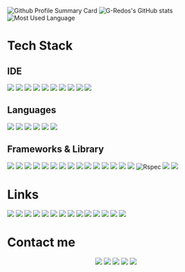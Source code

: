 ![Github Profile Summary Card](https://github-profile-summary-cards.vercel.app/api/cards/profile-details?username=G-Redos&theme=vue&card_width=1500px)
![G-Redos's GitHub stats](https://github-readme-stats.vercel.app/api?username=G-Redos&count_private=true&show_icons=true&include_all_commits=true&card_width=325px)
![Most Used Language](https://github-readme-stats.vercel.app/api/top-langs/?username=G-Redos&card_height=80px&card_width=325px)
<!-- <div align="center">
  <a href="https://www.linkedin.com/in/gredos/" target="_blank"> 
  <img width="70" alt="linkedIn" srcc="https://user-images.githubusercontent.com/19231569/194025465-218acc80-774e-43d9-b0c3-c6d20d8c2621.png" 
  target="_blank"></a>
  <a href="https://www.linkedin.com/in/gredos/" target="_blank"> 
  <img width="70" alt="CV" src="https://user-images.githubusercontent.com/19231569/193342086-9ca4edab-1074-4f17-b5f4-123ce409837d.png" 
  target="_blank"></a>
  <a href="https://www.linkedin.com/in/gredos/" target="_blank"> 
  <img width="70" alt="Portfolio" src="https://user-images.githubusercontent.com/19231569/193342120-1deb9fd3-b04e-43d4-8e53-f6f1fea24d9a.png" 
  target="_blank"></a>
</div> -->

# Tech Stack
## IDE
<div align="left">
  <img src="https://img.shields.io/badge/Amazon_AWS-FF9900?style=for-the-badge&logo=amazonaws&logoColor=white"/>
  <img src="https://img.shields.io/badge/Cloudflare-F38020?style=for-the-badge&logo=Cloudflare&logoColor=white"/>
  <img src="https://img.shields.io/badge/eslint-3A33D1?style=for-the-badge&logo=eslint&logoColor=white"/>
  <!-- <img src="https://img.shields.io/badge/GIT-E44C30?style=for-the-badge&logo=git&logoColor=white"/> -->
  <!-- <img src="https://img.shields.io/badge/Postman-FF6C37?style=for-the-badge&logo=Postman&logoColor=white"/> -->
  <img src="https://img.shields.io/badge/prettier-1A2C34?style=for-the-badge&logo=prettier&logoColor=F7BA3E"/>
  <img src="https://img.shields.io/badge/replit-667881?style=for-the-badge&logo=replit&logoColor=white"/>
  <img src="https://img.shields.io/badge/Sinatra-black?style=for-the-badge&logo=Sinatra&logoColor=white"/>
  <img src="https://img.shields.io/badge/VIM-%2311AB00.svg?&style=for-the-badge&logo=vim&logoColor=white"/>
  <img src="https://img.shields.io/badge/VSCode-0078D4?style=for-the-badge&logo=visual%20studio%20code&logoColor=white"/>
  <img src="https://img.shields.io/badge/Visual_Studio-5C2D91?style=for-the-badge&logo=visual%20studio&logoColor=white"/>
  <img src="https://img.shields.io/badge/windows%20terminal-4D4D4D?style=for-the-badge&logo=windows%20terminal&logoColor=white"/>
</div>

## Languages
<div align="left">
  <img src="https://img.shields.io/badge/CSS3-1572B6?style=for-the-badge&logo=css3&logoColor=white"/>
  <img src="https://img.shields.io/badge/HTML5-E34F26?style=for-the-badge&logo=html5&logoColor=white"/>
  <img src="https://img.shields.io/badge/JavaScript-323330?style=for-the-badge&logo=javascript&logoColor=F7DF1E"/>
  <img src="https://img.shields.io/badge/json-5E5C5C?style=for-the-badge&logo=json&logoColor=white"/>
  <img src="https://img.shields.io/badge/Ruby-CC342D?style=for-the-badge&logo=ruby&logoColor=white"/>
  <img src="https://img.shields.io/badge/Scratch-4D97FF?style=for-the-badge&logo=Scratch&logoColor=white"/>
  <!-- <img src="https://img.shields.io/badge/TypeScript-007ACC?style=for-the-badge&logo=typescript&logoColor=white"/> -->
</div>

## Frameworks & Library
<div align="left">
  <img src="https://img.shields.io/badge/Cypress-17202C?style=for-the-badge&logo=cypress&logoColor=white"/>
  <img src="https://img.shields.io/badge/Docker-2CA5E0?style=for-the-badge&logo=docker&logoColor=white"/>
  <img src="https://img.shields.io/badge/Express.js-000000?style=for-the-badge&logo=express&logoColor=white"/>
  <!-- <img src="https://img.shields.io/badge/GitHub_Actions-2088FF?style=for-the-badge&logo=github-actions&logoColor=white"/> -->
  <img src="https://img.shields.io/badge/Handlebars-black?style=for-the-badge&logo=Handlebars&logoColor=white"/>
  <img src="https://img.shields.io/badge/Heroku-430098?style=for-the-badge&logo=heroku&logoColor=white"/>
  <img src="https://img.shields.io/badge/Jest-C21325?style=for-the-badge&logo=jest&logoColor=white"/>
  <img src="https://img.shields.io/badge/Jira-0052CC?style=for-the-badge&logo=Jira&logoColor=white"/>
  <img src="https://img.shields.io/badge/jQuery-0769AD?style=for-the-badge&logo=jquery&logoColor=white"/>
  <img src="https://img.shields.io/badge/Markdown-000000?style=for-the-badge&logo=markdown&logoColor=white"/>
  <img src="https://img.shields.io/badge/microsoft%20azure-0089D6?style=for-the-badge&logo=microsoft-azure&logoColor=white"/>
  <img src="https://img.shields.io/badge/MongoDB-4EA94B?style=for-the-badge&logo=mongodb&logoColor=white"/>
  <img src="https://img.shields.io/badge/MySQL-005C84?style=for-the-badge&logo=mysql&logoColor=white"/>
  <img src="https://img.shields.io/badge/Node.js-339933?style=for-the-badge&logo=nodedotjs&logoColor=white"/>
  <img src="https://img.shields.io/badge/npm-CB3837?style=for-the-badge&logo=npm&logoColor=white"/>
  <img src="https://img.shields.io/badge/PostgreSQL-316192?style=for-the-badge&logo=postgresql&logoColor=white"/>
  <img src="https://img.shields.io/badge/RSpec-blue?style=for-the-badge&logo=Rspec&logoColor=white" alt="Rspec"/>
  <img src="https://img.shields.io/badge/Sass-CC6699?style=for-the-badge&logo=sass&logoColor=white"/>
  <img src="https://img.shields.io/badge/Tailwind_CSS-38B2AC?style=for-the-badge&logo=tailwind-css&logoColor=white"/>
</div>

# Links
<div align="left">
  <a href="https://www.codecademy.com/profiles/G.Redos" target="_blank"><img src="https://img.shields.io/badge/Codecademy-FFF0E5?style=for-the-badge&logo=codecademy&logoColor=303347" 
  target="_blank"></a>
  <a href="https://www.codewars.com/users/g-redos" target="_blank"><img src="https://img.shields.io/badge/Codepen-000000?style=for-the-badge&logo=codepen&logoColor=white" 
  target="_blank"></a>
  <a href="https://www.codewars.com/users/g-redos" target="_blank"><img src="https://img.shields.io/badge/Codewars-B1361E?style=for-the-badge&logo=Codewars&logoColor=white" target="_blank"></a>
  <a href="https://www.codewars.com/users/g-redos" target="_blank"><img src="https://img.shields.io/badge/Coursera-%230056D2.svg?style=for-the-badge&logo=Coursera&logoColor=white" 
  target="_blank"></a>
  <a href="https://www.freecodecamp.org/fcc6f52230a-6d1d-4d58-ad5c-ac1c7eaa67f6" target="_blank"> 
  <img src="https://img.shields.io/badge/Freecodecamp-%23123.svg?&style=for-the-badge&logo=freecodecamp&logoColor=green" 
  target="_blank"></a>
  <a href="https://www.freecodecamp.org/fcc6f52230a-6d1d-4d58-ad5c-ac1c7eaa67f6" target="_blank"> 
  <img src="https://img.shields.io/badge/GeeksforGeeks-298D46?style=for-the-badge&logo=geeksforgeeks&logoColor=white" 
  target="_blank"></a>
  <a href="https://github.com/G-Redos" target="_blank"> 
  <img src="https://img.shields.io/badge/GitHub-100000?style=for-the-badge&logo=github&logoColor=white" 
  target="_blank"></a>
  <a href="https://www.codewars.com/users/g-redos" target="_blank"><img src="https://img.shields.io/badge/LeetCode-000000?style=for-the-badge&logo=LeetCode&logoColor=#d16c06" 
  target="_blank"></a>
  <a href="https://medium.com/@g-redos" target="_blank"><img src="https://img.shields.io/badge/LinkedIn-0077B5?style=for-the-badge&logo=linkedin&logoColor=white"
  target="_blank"></a>
  <a href="https://medium.com/@g-redos" target="_blank"><img src="https://img.shields.io/badge/Medium-12100E?style=for-the-badge&logo=medium&logoColor=white"
  target="_blank"></a>
  <a href="https://www.codecademy.com/profiles/G.Redos" target="_blank"><img src="https://img.shields.io/badge/Pluralsight-F15B2A?style=for-the-badge&logo=Pluralsight&logoColor=white" 
  target="_blank"></a>
  <a href="https://www.codewars.com/users/g-redos" target="_blank"><img src="https://img.shields.io/badge/-Stackoverflow-FE7A16?style=for-the-badge&logo=stack-overflow&logoColor=white" 
  target="_blank"></a>
  <a href="https://www.codewars.com/users/g-redos" target="_blank"><img src="https://img.shields.io/badge/Udemy-EC5252?style=for-the-badge&logo=Udemy&logoColor=white" 
  target="_blank"></a>
  <a href="https://www.codewars.com/users/g-redos" target="_blank"><img src="https://img.shields.io/badge/Wordpress-21759B?style=for-the-badge&logo=wordpress&logoColor=white" 
  target="_blank"></a>
</div>

# Contact me
<div align="center">
  <a href="https://www.linkedin.com/in/gredos/" target="_blank"><img src="https://img.shields.io/badge/Instagram-E4405F?style=for-the-badge&logo=instagram&logoColor=white"
  target="_blank"></a>
  <a href="https://www.linkedin.com/in/gredos/" target="_blank"><img src="https://img.shields.io/badge/LinkedIn-0077B5?style=for-the-badge&logo=linkedin&logoColor=white"
  target="_blank"></a>
  <a href="https://www.linkedin.com/in/gredos/" target="_blank"><img src="https://img.shields.io/badge/Microsoft_Outlook-0078D4?style=for-the-badge&logo=microsoft-outlook&logoColor=white"
  target="_blank"></a>
  <a href="https://www.gregoryredos.com" target="_blank"><img src="https://img.shields.io/badge/Twitter-1DA1F2?style=for-the-badge&logo=twitter&logoColor=white"
  target="_blank"></a>
  <a href="https://www.gregoryredos.com" target="_blank"><img src="https://img.shields.io/badge/website-000000?style=for-the-badge&logo=About.me&logoColor=white"
  target="_blank"></a>
</div>
